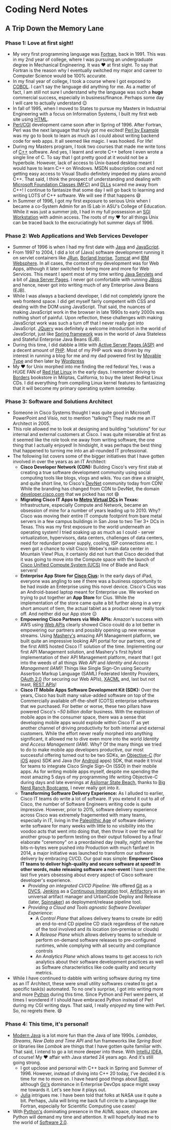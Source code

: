 # Coding Nerd Notes

## A Trip Down the Memory Lane

### Phase 1: Love at first sight!
- My very first programming language was [Fortran](https://en.wikipedia.org/wiki/Fortran), back in 1991. This was in my 2nd year of college, where I was pursuing an undergraduate degree in Mechanical Engineering. It was :heart: at first sight. To say that Fortran is the reason why I eventually switched my major and career to Computer Science would be 100% accurate.
- In my final year of college, I took a course where I got exposed to [COBOL](https://en.wikipedia.org/wiki/COBOL). I can't say the language did anything for me. As a matter of fact, I am still not sure I understand why the language was such a **huge** commercial success, especially in business/finance. Perhaps some day I will care to actually understand :wink:
- In fall of 1995, when I moved to States to pursue my Masters in Industrial Engineering with a focus on Information Systems, I built my first web site using [HTML](https://en.wikipedia.org/wiki/HTML). 
- [Perl/CGI](https://en.wikipedia.org/wiki/CGI.pm) development came soon after in Spring of 1996. After Fortran, Perl was the next language that truly got me excited! [Perl by Example](https://www.amazon.com/Perl-Example-5th-Ellie-Quigley/dp/0133760812) was my go to book to learn as much as I could about writing backend code for web apps. It all seemed like magic. I was hooked. For life!
- During my Masters program, I took two courses that made me write tons of [C++](https://en.wikipedia.org/wiki/C%2B%2B) software. And yes, I learnt and wrote C++ before I even wrote a single line of C. To say that I got pretty good at it would not be a hyperbole. However, lack of access to Unix-based desktop meant I would have to learn C++ on Windows. MSDN subscription cost and not getting easy access to Visual Studio definitely impeded my plans around C++. That said, I think the prospect of understanding and dealing with [Microsoft Foundation Classes (MFC)](https://en.wikipedia.org/wiki/Microsoft_Foundation_Class_Library) and [DLLs](https://en.wikipedia.org/wiki/Dynamic-link_library) scared me away from C++! I continue to fantasize that some day I will go back to learning and writing LOTS of C++ software. We will see if that happens :smile:
- In Summer of 1996, I got my first exposure to serious Unix when I became a co-System Admin for an IS Lab in ASU's College of Education. While it was just a summer job, I had in my full possession an [SGI Workstation](https://en.wikipedia.org/wiki/Silicon_Graphics) with admin access. The roots of my :heart: for all things Unix can be traced back to the excruciatingly hot summer days of 1996.

### Phase 2: Web Applications and Web Services Developer
- Summer of 1996 is when I had my first date with [Java](https://www.java.com/en/) and [JavaScript](https://www.javascript.com/). 
- From 1997 to 2004, I did a lot of [Java] software development  running it on servlet containers like [JRun](https://en.wikipedia.org/wiki/Adobe_JRun), [Borland Inprise](https://en.wikipedia.org/wiki/Borland), [Tomcat](http://tomcat.apache.org/) and [IBM Websphere](https://www.ibm.com/cloud/websphere-application-server). In all cases, the context of my development was for Web Apps, although it later switched to being more and more for Web Services. This meant I spent most of my time writing [Java Servlets](https://en.wikipedia.org/wiki/Jakarta_Servlet) and a bit of [Java Server Pages](https://en.wikipedia.org/wiki/Jakarta_Server_Pages). I never got comfortable with running [JBoss](https://www.jboss.org/) and hence, never got into writing much of any Enterprise Java Beans (EJB).
- While I was always a backend developer, I did not completely ignore the web frontend space. I did get myself fairly competent with CSS and dealing with the DOM using JavaScript. That said, the nuances of making JavaScript work in the browser in late 1990s to early 2000s was nothing short of painful. Upon reflection, these challenges with making JavaScript work was such a turn off that I never really got into JavaScript. [JQuery](https://jquery.com/) was definitely a welcome introduction in the world of JavaScript, just like [Spring framework](https://spring.io/) was in the world of Java Stateless and Stateful Enterprise Java Beans (EJB).
- During this time, I did dabble a little with [Active Server Pages (ASP)](https://en.wikipedia.org/wiki/Active_Server_Pages) and a decent amount of [PHP](https://www.php.net/). Most of my PHP work was driven by my interest in running a blog for me and my dad powered first by [Movable Type](https://www.movabletype.org/) and then later by [Wordpress](https://wordpress.com/)
- My :heart: for Unix morphed into me finding the red fedora! Yes, I was a HUGE FAN of [Red Hat Linux](https://en.wikipedia.org/wiki/Red_Hat_Linux) in the early days. I remember driving to [Borders](https://en.wikipedia.org/wiki/Borders_Group) bookstore in Miliptas, California, to buy the latest RedHat Linux CDs. I did everything from compiling Linux kernel features to fantasizing that it will become my primary operating system someday.

### Phase 3: Software and Solutions Architect
- Someone in Cisco Systems thought I was quite good in Microsoft PowerPoint and Visio, not to mention "talking"! They made me an IT Architect in 2005.
- This role allowed me to look at designing and building "solutions" for our internal and external customers at Cisco. I was quite miserable at first as it seemed like the role took me away from writing software, the one thing that I actually enjoyed! In hindsight, it was perhaps the best thing that happened to turning me into an all-rounded IT professional.
- The following list covers some of the bigger initiatives that I have gotten involved in over the years as an IT Architect:
  + **Cisco Developer Network (CDN):** Building Cisco's very first stab at creating a true software development community using social computing tools like blogs, vlogs and wikis. You can draw a straight, and quite short line, to Cisco's [DevNet](https://developer.cisco.com/) community today from CDN! While the branding has changed from CDN to DevNet, the domain [developer.cisco.com](developer.cisco.com) that we picked has not :smile:
  + **Migrating Cisco IT Apps to [Metro Virtual DCs](https://blogs.cisco.com/ciscoit/ciscos-other-production-data-center) in Texas:** Infrastructure, especially Compute and Network, became an obsession of mine for a number of years leading up to 2010. Why? Cisco was moving their entire IT compute footprint from bare metal servers in a few campus buildings in San Jose to two Tier 3+ DCs in Texas. This was my first exposure to the world underneath an operating system! I tried soaking up as much as I could - server virtualization, hypervisors, data centers, challenges of data centers, need for redundant power supply, cooling, ISP connections etc. I even got a chance to visit Cisco Webex's main data center in Mountain View! Plus, it certainly did not hurt that Cisco decided that it was going to move into the Compute space with the launch of [Cisco Unified Compute System (UCS)](https://www.cisco.com/c/en/us/products/servers-unified-computing/index.html) line of Blade and Rack servers!
  + **Enterprise App Store for [Cisco Cius](https://en.wikipedia.org/wiki/Cisco_Cius):** In the early days of iPad, everyone was angling to see if there was a business opportunity to be had inside an Enterprise using this novel device. Cisco's Cius was an Android-based laptop meant for Enterprise use. We worked on trying to put together an **App Store** for Cius. While the implementation of the store came quite a bit further along in a very short amount of tiem, the actual tablet as a product never really took off. And neither did our App store :wink:
  + **Empowering Cisco Partners via Web APIs:** Amazon's success with AWS using [Web APIs](https://en.wikipedia.org/wiki/Web_API) clearly showed Cisco could do a lot better in empowering our partners and possibly opening up new revenue streams. Using [Mashery's](https://developer.mashery.com/) amazing API Management platform, we built quite an impressive looking API portal for our partners, one of the first AWS hosted Cisco IT solution of the time. Implementing our first API Management solution, and Mashery's first hybrid implementation of their API Management platform, meant that I got into the weeds of all things *Web API* and *Identity and Access Management (IAM)*! Things like Single Sign-On using Security Assertion Markup Language (SAML) Federated Identity Providers, [OAuth 2.0](https://en.wikipedia.org/wiki/OAuth) (for securing our Web APIs), [XACML](https://en.wikipedia.org/wiki/XACML) and, last but not least, [REST APIs](https://en.wikipedia.org/wiki/Representational_state_transfer)!
  + **Cisco IT Mobile Apps Software Development Kit (SDK):** Over the years, Cisco has built many value-added software on top of the Commercially available off-the-shelf (COTS) enterprise softwares that we purchased. For better or worse, these two pillars have powered Cisco's *~50 billion dollar* business. With the explosion of mobile apps in the consumer space, there was a sense that developing mobile apps would explode within Cisco IT as yet another channel of driving productivity for both internal and external customers. While the effort never really morphed into anything significant, it allowed me to dive even more into the world *Identity and Access Management (IAM)*. Why? Of the many things we tried to do to make mobile app developers productive, our most successful offering turned out to be two SDKs, an [Objective-C](https://en.wikipedia.org/wiki/Objective-C) (for [iOS](https://www.apple.com/ios/ios-14/) apps) SDK and Java (for [Android](https://www.android.com/) apps) SDK, that made it trivial for teams to integrate Cisco Single Sign-On (SSO) in their mobile apps. As for writing mobile apps myself, despite me spending the most amazing 5 days of my programming life writing Objective-C during days and late evenings at [Asilomar State Beach](http://www.parks.ca.gov/?page_id=566), thanks to [Big Nerd Ranch Bootcamp](https://www.bignerdranch.com/training/bootcamps/), I never really got into it.
  + **Transforming Software Delivery Experience:** As I alluded to earlier, Cisco IT teams do write a lot of software. If you extend it out to all of Cisco, the number of Software Engineers writing code is quite impressive. However, prior to 2015, software delivery experience across Cisco was extremely fragemented with many teams, especially in IT, living in the [Paleolithic Age](https://en.wikipedia.org/wiki/Paleolithic) of software delivery: write software for many weeks with little to no visibility into the voodoo acts that went into doing that, then throw it over the wall for another group to perform testing on their output followed by a final elaborate "ceremony" on a preordained day (really, *night*) when the bits-n-bytes were pushed into Production with much fanfare! In 2014, a major initiative was launched to transform our software delivery by embracing CI/CD. Our goal was simple: **Empower Cisco IT teams to deliver high-quality and secure software at speed! In other words, make releasing software a non-event** I have spent the last five years obsessing about every aspect of Cisco software developer's experience.
    - *Providing an integrated CI/CD Pipeline:* We offered [Git](https://en.wikipedia.org/wiki/Git) as a [DVCS](https://en.wikipedia.org/wiki/Distributed_version_control), [Jenkins](https://www.jenkins.io/) as a [Continuous Integration](https://en.wikipedia.org/wiki/Continuous_integration) tool, [Artifactory](https://jfrog.com/artifactory/) as an universal artifact manager and UrbanCode Deploy and Release (later, [Spinnaker](https://spinnaker.io/)) as deployment/release pipeline tool.
    - *Providing a Cloud and Tools agnostic Software Developer Experience*:     
      + A *Control Plane* that allows delivery teams to create (or edit) an end-to-end CD pipeline CD stack regardless of the nature of the tool involved and its location (on-premise or clouds)  
      + A *Release Plane* which allows delivery teams to schedule or perform on-demand software releases to pre-configured runtimes, while complying with all security and compliance controls
      + An *Analytics Plane* which allows teams to get access to rich analytics about their software development practices as well as Software characteristics like code quality and security metrics.
- While I have continued to dabble with writing software during my time as an IT Architect, these were small utility softwares created to get a specific task(s) automated. To no one's surprise, I got into writing more and more [Python](https://www.python.org/) during this time. Since Python and Perl were peers, at times I wondered if I should have embraced Python instead of Perl during my CGI writing days. That said, I really *enjoyed* my time with Perl. So, no regrets there. :smile: 

### Phase 4: This time, it's personal!
- [Modern Java](https://adoptopenjdk.net/) is a lot more fun than the Java of late 1990s. *Lambdas*, *Streams*, *New Data and Time API* and fun frameworks like *Spring Boot* or libraries like *Lombok* are things that I have gotten quite familiar with. That said, I intend to go a lot more deeper into these. With [IntelliJ IDEA](https://www.jetbrains.com/idea/), of course! My ❤️ affair with Java started 24 years ago. And it's still going strong.
  - I got upclose and personal with C++ back in Spring and Summer of 1996. However, instead of diving into C++ 20 today, I've decided it is time for me to move on. I have heard good things about [Rust](https://golang.org/), although [Go's](https://www.rust-lang.org/) dominance in Enterprise DevOps space might sway me towards it. Let's see how it plays out. 
  - [Julia](https://julialang.org/) intrigues me. I have been told that folks at NASA use it quite a bit. Perhaps, Julia will bring me back full circle to a language like Fortran, especially for Scientific Computing use cases!
- With [Python's](https://www.python.org/) dominating presence in the AI/ML space, chances are Python will demand my time and attention. It will hopefully lead me to the world of [Software 2.0](https://medium.com/@karpathy/software-2-0-a64152b37c35).

  
